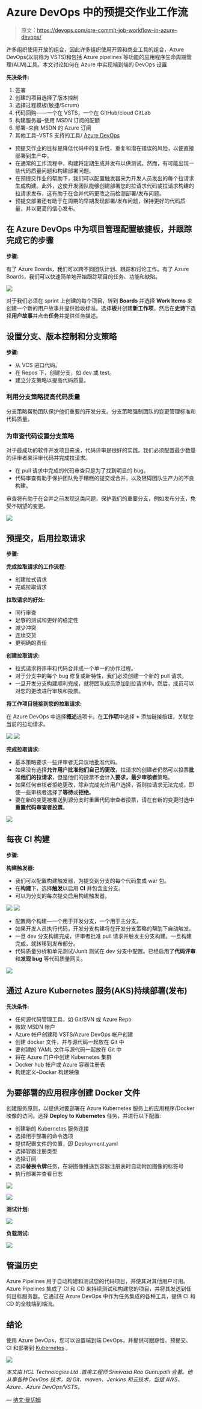# Azure DevOps 中的预提交作业工作流

> 原文：<https://devops.com/pre-commit-job-workflow-in-azure-devops/>

许多组织使用开放的组合，因此许多组织使用开源和商业工具的组合，Azure DevOps(以前称为 VSTS)和包括 Azure pipelines 等功能的应用程序生命周期管理(ALM)工具。本文讨论如何在 Azure 中实现端到端的 DevOps 设置

**先决条件:**

1.  签署
2.  创建的项目选择了版本控制
3.  选择过程模板(敏捷/Scrum)
4.  代码回购——一个在 VSTS，一个在 GitHub/cloud GitLab
5.  构建服务器–使用 MSDN 订阅的配额
6.  部署–来自 MSDN 的 Azure 订阅
7.  其他工具–VSTS 支持的工具/ [Azure DevOps](https://azure.microsoft.com/en-us/services/devops/)

*   预提交作业的目标是降低代码中的复杂性、重复和潜在错误的风险，以便直接部署到生产中。
*   在通常的工作流程中，构建将定期生成并发布以供测试。然而，有可能出现一些代码质量问题和构建部署问题。
*   在预提交作业的帮助下，我们可以配置触发器来为开发人员发出的每个拉请求生成构建。此外，这使开发团队能够创建部署您的拉请求代码或拉请求构建的拉请求发布，这有助于在合并代码更改之前检测部署/发布问题。
*   预提交部署还有助于在周期的早期发现部署/发布问题，保持更好的代码质量，并以更高的信心发布。

## 在 Azure DevOps 中为项目管理配置**敏捷板，并跟踪完成它的步骤**

**步骤:**

有了 Azure Boards，我们可以跨不同团队计划、跟踪和讨论工作。有了 Azure Boards，我们可以快速简单地开始跟踪项目的任务、功能和缺陷。

![](img/37df333a3ade92466ba1963a4b5a38c5.png)

对于我们必须在 sprint 上创建的每个项目，转到 **Boards** 并选择 **Work Items** 来创建一个新的用户故事并提供验收标准。选择**板**并创建**新工作项**，然后在**史诗**下选择**用户故事**并点击**任务**并提供任务描述。

## 设置分支、版本控制和分支策略

**步骤:**

*   从 VCS 进口代码。
*   在 Repos 下，创建分支，如 dev 或 test。
*   建立分支策略以提高代码质量。

### **利用分支策略提高代码质量**

分支策略帮助团队保护他们重要的开发分支。分支策略强制团队的变更管理标准和代码质量。

### **为审查代码设置分支策略**

对于最成功的软件开发项目来说，代码评审是很好的实践。我们必须配置最少数量的评审者来评审代码并完成拉请求。

*   在 pull 请求中完成的代码审查只是为了找到明显的 bug。
*   代码审查有助于保护团队免于糟糕的提交或合并，以及阻碍团队生产力的不良构建。

审查将有助于在合并之前发现这类问题，保护我们的重要分支，例如发布分支，免受不期望的变更。

![](img/dba9068b7ca398e2691659b343213eba.png)

## **预提交，启用拉取请求**

**步骤:**

**完成拉取请求的工作流程:**

*   创建拉式请求
*   完成拉取请求

**拉取请求的好处:**

*   同行审查
*   足够的测试和更好的稳定性
*   减少冲突
*   连续交货
*   更明确的责任

**创建拉取请求:**

*   拉式请求将评审和代码合并成一个单一的协作过程。
*   对于分支中的每个 bug 修复或新特性，我们必须创建一个新的 pull 请求。
*   一旦开发分支构建顺利完成，就将团队成员添加到拉请求中。然后，成员可以对您的更改进行审核和投票。

**将工作项目链接到您的拉取请求:**

在 Azure DevOps 中选择**概述**选项卡。在**工作项**中选择 **+** 添加链接按钮，关联您当前的拉动请求。

![](img/d522cf3ce83bfe52c80d1261dae9f66c.png) ![](img/032c160adedb9c95a0caf77b032cd790.png)

**完成拉取请求:**

*   基本策略要求一些评审者无异议地批准代码。
*   如果没有选择**允许用户批准他们自己的更改**，拉请求的创建者仍然可以投票**批准他们的拉请求**，但是他们的投票不会计入**要求，最少审核者**策略。
*   如果任何审核者拒绝更改，除非完成允许用户选择，否则拉请求无法完成，即使一些审核者选择了**等待**或**拒绝**。
*   要在新的变更被推送到源分支时重置代码审查者投票，请在有新的变更时选中**重置代码审查者投票**。

**![](img/44a1a95d7aa61f0b867c4c75822cfa62.png)**

## **每夜 CI 构建**

**步骤:**

**构建触发器:**

*   我们可以配置构建触发器，为提交到分支的每个代码生成 war 包。
*   在**构建**下，选择**触发**以启用 **CI** 并包含主分支。
*   可以为分支的每次提交启用构建触发器。

![](img/316632f003c8d186b7614996d347561f.png) ![](img/6aa8b10a5c5de7d11fef2727b6f9c406.png)

*   配置两个构建—一个用于开发分支，一个用于主分支。
*   如果开发人员执行代码，开发分支构建将在开发分支策略的帮助下自动触发。
*   一旦 dev 分支构建完成，评审者批准 pull 请求并触发主分支构建。一旦构建完成，就转移到发布部分。
*   代码质量分析和单元测试/Junit 测试在 dev 分支中配置。已经启用了**代码评审**和**发现 bug** 等代码质量网关。

![](img/1317375150596796081a0063c0f972bc.png)

## 通过 Azure Kubernetes 服务(AKS)持续部署(发布)

**先决条件:**

*   任何源代码管理工具，如 Git/SVN 或 Azure Repo
*   微软 MSDN 帐户
*   Azure 帐户创建和 VSTS/Azure DevOps 帐户创建
*   创建 docker 文件，并与源代码一起放在 Git 中
*   要创建的 YAML 文件与源代码一起放在 Git 中
*   将在 Azure 门户中创建 Kubernetes 集群
*   Docker hub 帐户或 Azure 容器注册表
*   构建定义–Docker 构建映像

## 为要部署的应用程序创建 Docker 文件

创建服务原则，以提供对要部署在 Azure Kubernetes 服务上的应用程序/Docker 映像的访问。选择 **Deploy to Kubernetes** 任务，并进行以下配置:

*   创建新的 Kubernetes 服务连接
*   选择用于部署的命令选项
*   提供配置文件的位置，即 Deployment.yaml
*   选择容器注册类型
*   选择订阅
*   选择**替换令牌**任务，在将图像推送到容器注册表时自动附加图像的标签号
*   执行部署并查看日志

![](img/f48dd263e39b62226531320a0da8f84a.png)

![](img/a085405e30f1a9e5ce0400077249998f.png)

**测试计划:**

![](img/35e014bfb9fe1ad2921adeaec4f2479f.png)

**负载测试:**

**![](img/e054f34658ab3a9986f51ee62af31a6e.png)**

## 管道历史

Azure Pipelines 用于自动构建和测试您的代码项目，并使其对其他用户可用。Azure Pipelines 集成了 CI 和 CD 来持续测试和构建您的项目，并将其发送到任何目标服务器。它通过在 Azure DevOps 中作为任务集成的各种工具，提供 CI 和 CD 的全栈端到端流。

## 结论

使用 Azure DevOps，您可以设置端到端 DevOps，并提供可跟踪性、预提交、CI 和部署到 [Kubernetes](https://devops.com/kubernetes-adoption-are-you-game-for-it/) 。

*![](img/ebdfe095cb0896e8ecd1392f6af87242.png)*

*本文由 HCL Technologies Ltd .首席工程师* *Srinivasa Rao Guntupalli 合著。他从事各种 DevOps 技术，如 Git、maven、Jenkins 和云技术，包括 AWS、Azure、Azure DevOps/VSTS。*

— [纳文·曼切姆](https://devops.com/author/naveen-manchem/)